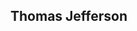 <!-- Cabeçalhos -->

## Thomas Jefferson 

<!--
**ThomasReisDev/ThomasReisDev** is a ✨ _special_ ✨ repository because its `README.md` (this file) appears on your GitHub profile.

Here are some ideas to get you started:

<h1> 
- Faculdade 
- Tempo na area
- Meu foco 
- Um pouco sobre minha historia na programação 
<h1>